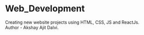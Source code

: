 # Web_Development

Creating new website projects using HTML, CSS, JS and ReactJs.
<br>
Author - Akshay Ajit Dalvi.
